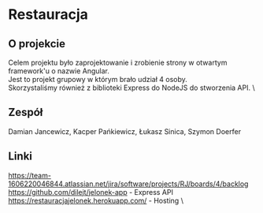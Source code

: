 # Restauracja

## O projekcie 
Celem projektu było zaprojektowanie i zrobienie strony w otwartym framework'u o nazwie Angular. \
Jest to projekt grupowy w którym brało udział 4 osoby. \
Skorzystaliśmy również z biblioteki Express do NodeJS do stworzenia API. \

## Zespół
Damian Jancewicz, Kacper Pańkiewicz, Łukasz Sinica, Szymon Doerfer

## Linki
https://team-1606220046844.atlassian.net/jira/software/projects/RJ/boards/4/backlog \
https://github.com/dilejt/jelonek-app - Express API \
https://restauracjajelonek.herokuapp.com/ - Hosting \

